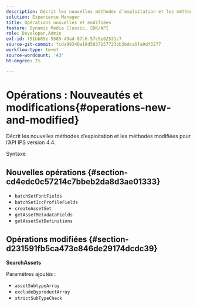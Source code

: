 ```yaml
---
description: Décrit les nouvelles méthodes d’exploitation et les méthodes modifiées pour l’API IPS version 4.4.
solution: Experience Manager
title: Opérations nouvelles et modifiées
feature: Dynamic Media Classic, SDK/API
role: Developer,Admin
exl-id: f51bb85e-5585-49ad-87c6-57c5e62531c7
source-git-commit: fcda99340a18d5037157723bb3bdca5fa9df3277
workflow-type: tm+mt
source-wordcount: '43'
ht-degree: 2%

---
```


# Opérations : Nouveautés et modifications{#operations-new-and-modified}

Décrit les nouvelles méthodes d’exploitation et les méthodes modifiées pour l’API IPS version 4.4.

Syntaxe

## Nouvelles opérations {#section-cd4edc0c57214c7bbeb2da8d3ae01333}

* `batchSetFontFields`
* `batchSetIccProfileFields`
* `createAssetSet`
* `getAssetMetadataFields`
* `getAssetSetDefinitions`

## Opérations modifiées {#section-d231591fb5ca473e846de29174dcdc39}

**SearchAssets**

Paramètres ajoutés :

* `assetSubtypeArray`
* `excludeByproductArray`
* `strictSubTypeCheck`

